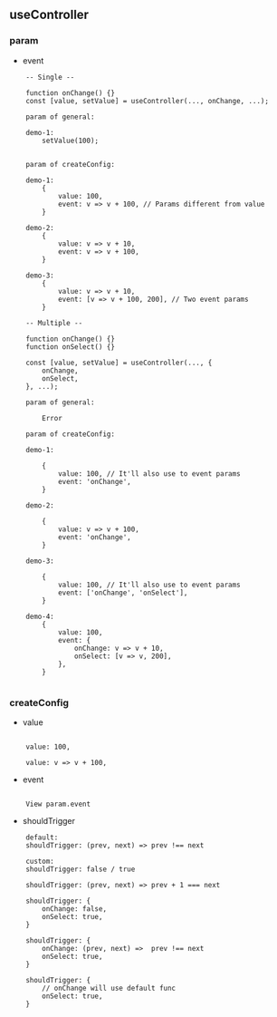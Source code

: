 ## useController

### param

- event

````````````````````````````````````
    -- Single --
    
    function onChange() {}
    const [value, setValue] = useController(..., onChange, ...);
    
    param of general:
    
    demo-1:
        setValue(100);
        
    
    param of createConfig:
    
    demo-1:
        {
            value: 100,
            event: v => v + 100, // Params different from value
        }
        
    demo-2:
        {
            value: v => v + 10,
            event: v => v + 100,
        }
        
    demo-3:
        {
            value: v => v + 10,
            event: [v => v + 100, 200], // Two event params
        }

    -- Multiple --
    
    function onChange() {}
    function onSelect() {}
    
    const [value, setValue] = useController(..., {
        onChange,
        onSelect,
    }, ...);
    
    param of general:
    
        Error
        
    param of createConfig:
    
    demo-1:
    
        {
            value: 100, // It'll also use to event params
            event: 'onChange',
        }
        
    demo-2:
        
        {
            value: v => v + 100,
            event: 'onChange',
        }
    
    demo-3:
    
        {
            value: 100, // It'll also use to event params
            event: ['onChange', 'onSelect'],
        }
    
    demo-4:
        {
            value: 100,
            event: {
                onChange: v => v + 10,
                onSelect: [v => v, 200],
            },
        }
        
````````````````````````````````````

### createConfig

- value

````````````````````````````````````

    value: 100,
   
    value: v => v + 100,

````````````````````````````````````

- event

````````````````````````````````````

    View param.event 

````````````````````````````````````

- shouldTrigger

````````````````````````````````````
    default: 
    shouldTrigger: (prev, next) => prev !== next     
    
    custom:
    shouldTrigger: false / true

    shouldTrigger: (prev, next) => prev + 1 === next     
    
    shouldTrigger: {
        onChange: false,
        onSelect: true,
    }
    
    shouldTrigger: {
        onChange: (prev, next) =>  prev !== next
        onSelect: true,
    }

    shouldTrigger: {
        // onChange will use default func
        onSelect: true,
    }

````````````````````````````````````